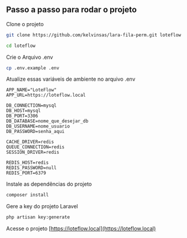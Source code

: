 
## Passo a passo para rodar o projeto
Clone o projeto
```sh
git clone https://github.com/kelvinsas/lara-fila-perm.git loteflow
```
```sh
cd loteflow
```


Crie o Arquivo .env
```sh
cp .env.example .env
```


Atualize essas variáveis de ambiente no arquivo .env
```dosini
APP_NAME="LoteFlow"
APP_URL=https://loteflow.local

DB_CONNECTION=mysql
DB_HOST=mysql
DB_PORT=3306
DB_DATABASE=nome_que_desejar_db
DB_USERNAME=nome_usuario
DB_PASSWORD=senha_aqui

CACHE_DRIVER=redis
QUEUE_CONNECTION=redis
SESSION_DRIVER=redis

REDIS_HOST=redis
REDIS_PASSWORD=null
REDIS_PORT=6379
```


Instale as dependências do projeto
```sh
composer install
```


Gere a key do projeto Laravel
```sh
php artisan key:generate
```


Acesse o projeto
[https://loteflow.local](https://loteflow.local)